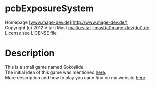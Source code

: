 # pcbExposureSystem
Homepage [www.mage-dev.de](http://www.mage-dev.de/)   
Copyright (c) 2012 Vitalij Mast <mailto:vitalij-mast(at)mage-dev(dot).de>  
License see LICENSE file

# Description
This is a small game named Sokoslide.   
The initial idea of this game was mentioned [here](http://www.spieleprogrammierer.de/32-programmier-contests/19727-15-rutschige-angelegenheit-geschwindigkeit-03-03-2013/).   
More description and how to play you cann find on my website [here](http://www.mage-dev.de/2013/sokoslide-contest).
